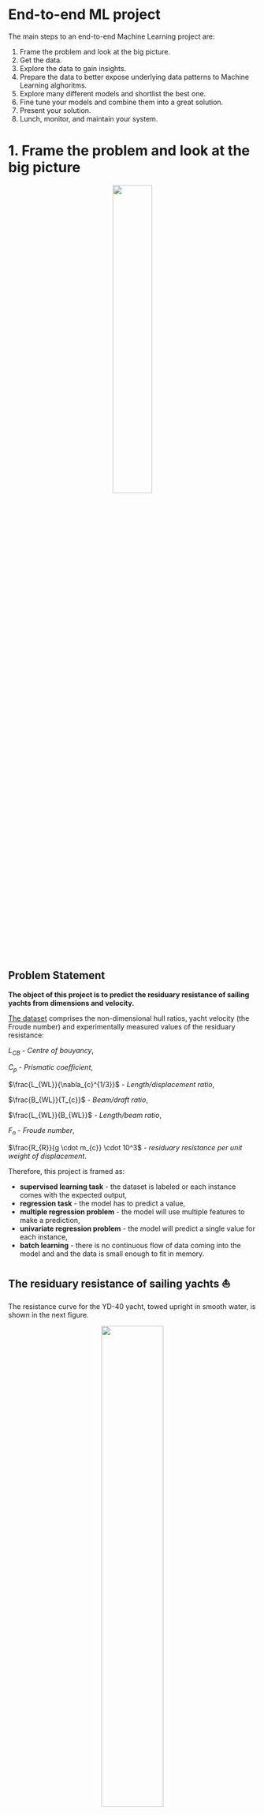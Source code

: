 # End-to-end ML project

The main steps to an end-to-end Machine Learning project are:
1. Frame the problem and look at the big picture.
2. Get the data.
3. Explore the data to gain insights.
4. Prepare the data to better expose underlying data patterns to Machine Learning alghoritms.
5. Explore many different models and shortlist the best one.
6. Fine tune your models and combine them into a great solution.
7. Present your solution.
8. Lunch, monitor, and maintain your system.

# 1. Frame the problem and look at the big picture

<p align="center">
<img src="https://drive.google.com/uc?id=1yEblTg9yQ2_qGoiiCHOHp1JxuttgnrOo" width="40%" >
</p>

## Problem Statement

**The object of this project is to predict the residuary resistance of sailing yachts from dimensions and velocity.**

[The dataset](http://archive.ics.uci.edu/ml/datasets/Yacht+Hydrodynamics) comprises the non-dimensional hull ratios, yacht velocity (the Froude number) and experimentally measured values of the residuary resistance:

$L_{CB}$ - *Centre of bouyancy*, 

$C_{p}$ - *Prismatic coefficient*,

$\frac{L_{WL}}{\nabla_{c}^{1/3}}$ - *Length/displacement ratio*,

$\frac{B_{WL}}{T_{c}}$ - *Beam/draft ratio*,

$\frac{L_{WL}}{B_{WL}}$ - *Length/beam ratio*,

$F_{n}$ - *Froude number*,

$\frac{R_{R}}{g \cdot m_{c}} \cdot 10^3$ - *residuary resistance per unit weight of displacement*.

Therefore, this project is framed as:
- **supervised learning task** - the dataset is labeled or each instance comes with the expected output,
- **regression task** - the model has to predict a value,
- **multiple regression problem** - the model will use multiple features to make a prediction,
- **univariate regression problem** - the model will predict a single value for each instance,
- **batch learning** - there is no continuous flow of data coming into the model and and the data is small enough to fit in memory.

## The residuary resistance of sailing yachts ⛵

The resistance curve for the YD-40 yacht, towed upright in smooth water, is shown in the next figure.

<p align="center">
<img src="https://drive.google.com/uc?id=1GIPdBzmPdTQadjAt6PwSGpo8lcLDTYw_" width="50%" >
</p>

The total or upright resistance consists of the viscous resistance, dominating component at low speeds, and the wave resistance, which occurs because the hull generates waves, transferring the energy away.

However, in a real sailing situation, the total resistance gets more complicated and the residuary resistance (wave resitance + viscous pressure resistance) is the biggest component of the total force.

<p align="center">
<img src="https://drive.google.com/uc?id=1PynJPYe4dSizE9y-huzpB96x0EzBA95e" width="50%" >
</p>

Hence, prediction of residuary resistance of sailing yachts at the initial design stage is of a great value for evaluating the ship’s performance and for estimating the required propulsive power.

## References
[1] [A. Géron, Hands-On Machine Learning with Scikit-Learn, Keras, and TensorFlow, 2nd Edition, O'Reilly Media, 2019.](https://www.oreilly.com/library/view/hands-on-machine-learning/9781492032632/)

[2] [Larsson and R. E. Eliasson, Principles of Yacht Design, Adlard Coles Nautical, 2000.](https://www.amazon.com/Principles-Yacht-Design-Lars-Larsson/dp/0071353933)